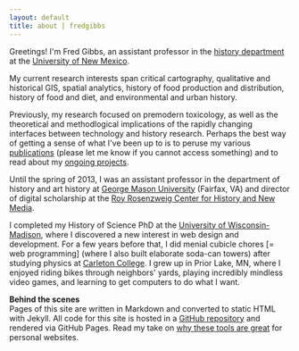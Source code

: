 ```yaml
---
layout: default
title: about | fredgibbs
---
```


Greetings! I'm Fred Gibbs, an assistant professor in the [history department](http://www.unm.edu/~hist/) at the [University of New Mexico](http://unm.edu). 

My current research interests span critical cartography, qualitative and historical GIS, spatial analytics, history of food production and distribution, history of food and diet, and environmental and urban history.

Previously, my research focused on premodern toxicology, as well as the theoretical and methodlogical implications of the rapidly changing interfaces between technology and history research. Perhaps the best way of getting a sense of what I've been up to is to peruse my various [publications](../publications) (please let me know if you cannot access something) and to read about my [ongoing projects](../projects).

Until the spring of 2013, I was an assistant professor in the department of history and art history at [George Mason University](http:///gmu.edu) (Fairfax, VA) and director of digital scholarship at the [Roy Rosenzweig Center for History and New Media](http://chnm.gmu.edu).

I completed my History of Science PhD at the [University of Wisconsin-Madison](http://wisc.edu), where I discovered a new interest in web design and development. For a few years before that, I did menial cubicle chores \[= web programming] (where I also built elaborate soda-can towers) after studying physics at [Carleton College](http://www.carleton.edu). I grew up in Prior Lake, MN, where I enjoyed riding bikes through neighbors' yards, playing incredibly mindless video games, and learning to get computers to do what I want.


**Behind the scenes**  
Pages of this site are written in Markdown and converted to static HTML with Jekyll. All code for this site is hosted in a [GitHub repository](https://github.com/fredgibbs/fredgibbs.github.io) and rendered via GitHub Pages. Read my take on [why these tools are great](http://fredgibbs.net/posts/post/a-new-minimalist-versioned-website/) for personal websites.